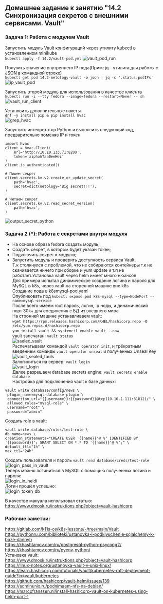 ## Домашнее задание к занятию "14.2 Синхронизация секретов с внешними сервисами. Vault" </br>

### Задача 1: Работа с модулем Vault </br>
Запустить модуль Vault конфигураций через утилиту kubectl в установленном minikube </br>
```kubectl apply -f 14.2/vault-pod.yml```
![vault_pod_run](https://github.com/murzinvit/screen_1/blob/40c163a3a2845515d19186777154b8bd5d01f682/Kuber_vault_pod_run.jpg) </br>

Получить значение внутреннего IP пода(Прим: jq - утилита для работы с JSON в командной строке) </br>
```kubectl get pod 14.2-netology-vault -o json | jq -c '.status.podIPs'```
![ip_vault_pod](https://github.com/murzinvit/screen_1/blob/b08900bd98e311e43847251d54aaa2be8f4a4361/Kuber_ip_vault_pod.jpg) </br>

Запустить второй модуль для использования в качестве клиента </br>
```kubectl run -i --tty fedora --image=fedora --restart=Never -- sh```</br>
![vault_run_client](https://github.com/murzinvit/screen_1/blob/016aed66152a595f95fc64441ba427555fc0fe67/Kuber_vault_run_client.jpg) </br>

Установить дополнительные пакеты </br>
```dnf -y install pip & pip install hvac```</br>
![grep_hvac](https://github.com/murzinvit/screen_1/blob/ddc8ff0084306e3b07fa4e2046293ab64dae46f4/Kuber_grep_hvac.jpg) </br>

Запустить интепретатор Python и выполнить следующий код, предварительно поменяв IP и токен </br>
```
import hvac
client = hvac.Client(
    url='http://10.10.133.71:8200',
    token='aiphohTaa0eeHei'
)
client.is_authenticated()

# Пишем секрет
client.secrets.kv.v2.create_or_update_secret(
    path='hvac',
    secret=dict(netology='Big secret!!!'),
)

# Читаем секрет
client.secrets.kv.v2.read_secret_version(
    path='hvac',
)
```
![output_secret_python](https://github.com/murzinvit/screen_1/blob/129960dca030273dd12fcd3f4578bd8172067b29/Kuber_output_secret_python.jpg) </br>

### Задача 2 (*): Работа с секретами внутри модуля
* На основе образа fedora создать модуль;
* Создать секрет, в котором будет указан токен;
* Подключить секрет к модулю;
* Запустить модуль и проверить доступность сервиса Vault. <br>
Т.к столкнулся с проблемой, что не собираются контейнеры т.к не скачивается ничего при сборке и yum update и т.п не работает.Установка vault через helm имеет много нюансов </br>
Для примера испытал динамическое создание логина и пароля для MySQL в k8s, через vault на сторенней машине вне k8s </br>
Создание пода в k8s[mysql-pod.yaml](https://github.com/murzinvit/14.2_vault/blob/af59c55e2d702f1cd5f72a8ab2ca1df8ea60ab79/mysql-pod.yaml) </br>
Опубликовать под `kubectl expose pod k8s-mysql --type=NodePort --name=mysql-service` </br>
После всего имеем root пароль, логин, ip ноды, и динамический порт 30k+ для соединения с БД из внешнего мира </br>
На стронней машине устанавливаем vault: </br>
`wget https://rpm.releases.hashicorp.com/RHEL/hashicorp.repo -O /etc/yum.repos.d/hashicorp.repo` </br>
`yum install vault && systemctl enable vault --now` </br>
vault запечатан: `vault status`</br>
![saeled_vault](https://github.com/murzinvit/screen_1/blob/42cbe17a2fbe4259c2d71ebe4fda4ebd755eda82/kuber_saeled_vault.jpg) </br>
Распечатываем командой `vault operator init`, и трёкратным введением команды `vault operator unseal` и полученных Unseal Key </br>
![vault_sealed_fauls](https://github.com/murzinvit/screen_1/blob/403e277a6ba507f8c06f410e0ba3c81ede49ae48/Kuber_vault_sealed_fauls.jpg) </br>
Залогиниться на сервер: `vault login` </br>
![vault_login](https://github.com/murzinvit/screen_1/blob/53677c88a2de116c999dd1dbbc0c5ea10748fb9d/Kuber_vault_login.jpg) </br>
Далее разрешаем database secrets engine: `vault secrets enable database` </br>
Настройка для подключения vault к базе данных: </br>
```
vault write database/config/news \
 plugin_name=mysql-database-plugin \
 connection_url="{{username}}:{{password}}@tcp(10.10.1.111:31812)/" \
 allowed_roles="mysql-role" \
 username="root" \
 password="admin"
 ```
 Создать role в vault: </br>
 ```
 vault write database/roles/test-role \
 db_name=news \
 creation_statements="CREATE USER '{{name}}'@'%' IDENTIFIED BY '{{password}}'; GRANT SELECT ON *.* TO '{{name}}'@'%';" \
 default_ttl="1h" \
 max_ttl="24h"
 ```
 Создать пользователя и пароль `vault read database/creds/test-role` </br>
 ![login_pass_in_vault](https://github.com/murzinvit/screen_1/blob/ae977917fb5af02760fb0b99fd7487c2050c6ce0/Kuber_vault_create_login_pass_in_vault.jpg) <br>
 Теперь можно логиниться в MySQL с помощью полученных логина и пароля: </br>
 ![login_in_heidi](https://github.com/murzinvit/screen_1/blob/c478a0d1437dce6ceb50b237acecc72c7f00c0b7/Kuber_login_in_heidi.jpg) </br>
 Логин прошёл успешно: </br>
 ![login_token_db](https://github.com/murzinvit/screen_1/blob/e8101ad364d1e419da9154d2709719328f376016/Kuber_vault_login_token_db.jpg) </br>
 
 В качестве мануала использовал статью: https://www.dmosk.ru/instruktions.php?object=vault-hashicorp </br>
 
### Рабочие заметки: </br>
https://gitlab.com/k11s-os/k8s-lessons/-/tree/main/Vault <br>
https://pythonru.com/biblioteki/ustanovka-i-podklyuchenie-sqlalchemy-k-baze-dannyh <br>
https://khashtamov.com/ru/postgresql-python-psycopg2/ <br>
https://khashtamov.com/ru/pyenv-python/ <br>
Установка vault: </br>
https://www.dmosk.ru/instruktions.php?object=vault-hashicorp </br>
https://linux-notes.org/ustanovka-vault-v-unix-linux/ </br>
https://learn.hashicorp.com/tutorials/vault/kubernetes-raft-deployment-guide?in=vault/kubernetes </br>
https://github.com/hashicorp/vault-helm/issues/139 </br>
https://adminunix.ru/podnimaem-nfs-na-debian/ </br>
https://marcofranssen.nl/install-hashicorp-vault-on-kubernetes-using-helm-part-1 </br>
